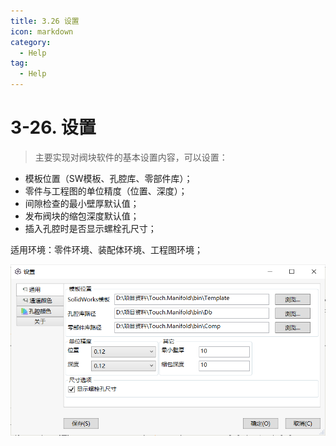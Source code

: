 ```yaml
---
title: 3.26 设置
icon: markdown
category:
  - Help
tag:
  - Help
---
```


# 3-26. 设置

> 主要实现对阀块软件的基本设置内容，可以设置：

* 模板位置（SW模板、孔腔库、零部件库）；
* 零件与工程图的单位精度（位置、深度）；
* 间隙检查的最小壁厚默认值；
* 发布阀块的缩包深度默认值；
* 插入孔腔时是否显示螺栓孔尺寸；

适用环境：零件环境、装配体环境、工程图环境；

![图片](/images/25027025.png)
